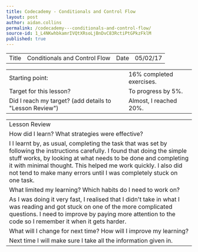 ```yaml
---
title: Codecademy - Conditionals and Control Flow
layout: post
author: aidan.collins
permalink: /codecademy---conditionals-and-control-flow/
source-id: 1_L4NKwhbkamrIVQtXRsoLjBnDvC83RctiPtGPkzFklM
published: true
---
```

<table>
  <tr>
    <td>Title</td>
    <td>Conditionals and Control Flow </td>
    <td>Date</td>
    <td>05/02/17</td>
  </tr>
</table>


<table>
  <tr>
    <td>Starting point:</td>
    <td>16% completed exercises.</td>
  </tr>
  <tr>
    <td>Target for this lesson?</td>
    <td>To progress by 5%.</td>
  </tr>
  <tr>
    <td>Did I reach my target? 
(add details to "Lesson Review")</td>
    <td> Almost, I reached 20%.</td>
  </tr>
</table>


<table>
  <tr>
    <td>Lesson Review</td>
  </tr>
  <tr>
    <td>How did I learn? What strategies were effective? </td>
  </tr>
  <tr>
    <td>I I learnt by, as usual, completing the task that was set by following the instructions carefully. I found that doing the simple stuff works, by looking at what needs to be done and completing it with minimal thought. This helped me work quickly. I also did not tend to make many errors until I was completely stuck on one task.</td>
  </tr>
  <tr>
    <td>What limited my learning? Which habits do I need to work on? </td>
  </tr>
  <tr>
    <td>As I was doing it very fast, I realised that I didn't take in what I was reading  and got stuck on one of the more complicated questions. I need to improve by paying more attention to the code so I remember it when it gets harder.</td>
  </tr>
  <tr>
    <td>What will I change for next time? How will I improve my learning?</td>
  </tr>
  <tr>
    <td>Next time I will make sure I take all the information given in.</td>
  </tr>
</table>


